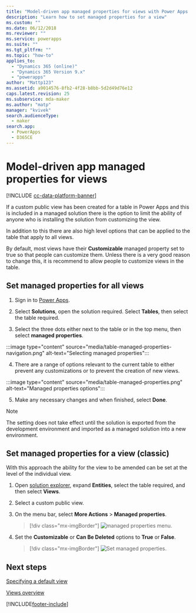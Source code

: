 ```yaml
---
title: "Model-driven app managed properties for views with Power Apps | MicrosoftDocs"
description: "Learn how to set managed properties for a view"
ms.custom: ""
ms.date: 06/12/2018
ms.reviewer: ""
ms.service: powerapps
ms.suite: ""
ms.tgt_pltfrm: ""
ms.topic: "how-to"
applies_to: 
  - "Dynamics 365 (online)"
  - "Dynamics 365 Version 9.x"
  - "powerapps"
author: "Mattp123"
ms.assetid: a9014576-8fb2-4f28-b8bb-5d2d49d76e12
caps.latest.revision: 25
ms.subservice: mda-maker
ms.author: "matp"
manager: "kvivek"
search.audienceType: 
  - maker
search.app: 
  - PowerApps
  - D365CE
---
```

# Model-driven app managed properties for views

[!INCLUDE [cc-data-platform-banner](../../includes/cc-data-platform-banner.md)]

<a name="BKMK_ManagedProperties"></a>   
 
 If a custom public view has been created for a table in Power Apps and this is included in a managed solution there is the option to limit the ability of anyone who is installing the solution from customizing the view.

 In addition to this there are also high level options that can be applied to the table that apply to all views.  
  
 By default, most views have their **Customizable** managed property set to true so that people can customize them. Unless there is a very good reason to change this, it is recommend to allow people to customize views in the table.  
  
## Set managed properties for all views  

1.  Sign in to [Power Apps](https://make.powerapps.com/?utm_source=padocs&utm_medium=linkinadoc&utm_campaign=referralsfromdoc).

2.  Select **Solutions**, open the solution required. Select **Tables**, then select the table required.

3.  Select the three dots either next to the table or in the top menu, then select **managed properties**.

:::image type="content" source="media/table-managed-properties-navigation.png" alt-text="Selecting managed properties":::

4.  There are a range of options relevant to the current table to either prevent any customizations or to prevent the creation of new views.

:::image type="content" source="media/table-managed-properties.png" alt-text="Managed properties options":::

5.  Make any necessary changes and when finished, select **Done**.  
  
> [!NOTE]
> The setting does not take effect until the solution is exported from the development environment and imported as a managed solution into a new environment.

## Set managed properties for a view (classic)

With this approach the ability for the view to be amended can be set at the level of the individual view.
  
1.  Open [solution explorer](advanced-navigation.md#solution-explorer), expand **Entities**, select the table required, and then select **Views**.  
  
2.  Select a custom public view.  
  
3.  On the menu bar, select **More Actions** > **Managed properties**.  

    > [!div class="mx-imgBorder"] 
    > ![managed properties menu.](media/managed-properties.png)
  
4.  Set the **Customizable** or **Can Be Deleted** options to **True** or **False**.  

    > [!div class="mx-imgBorder"] 
    > ![Set managed properties.](media/set-managed-properties.png)

## Next steps

[Specifying a default view](specify-default-views.md)

[Views overview](create-edit-views.md)

[!INCLUDE[footer-include](../../includes/footer-banner.md)]
